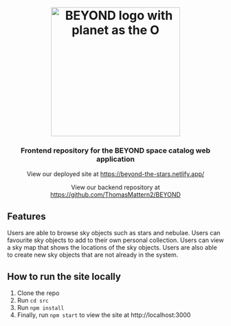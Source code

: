 <h1 align="center">
	<img
		width="300"
		alt="BEYOND logo with planet as the O"
		src="src/assets/images/BEYOND%20Dark%20Mode.png"
  >
</h1>

<h3 align="center">
	Frontend repository for the BEYOND space catalog web application
</h3>

<p align="center">
	View our deployed site at <a href="https://beyond-the-stars.netlify.app/">https://beyond-the-stars.netlify.app/</a>
</p>

<p align="center">
	View our backend repository at <a href="https://github.com/ThomasMattern2/BEYOND">https://github.com/ThomasMattern2/BEYOND</a>
</p>

## Features

Users are able to browse sky objects such as stars and nebulae. Users can favourite sky objects to add to their own personal collection. Users can view a sky map that shows the locations of the sky objects. 
Users are also able to create new sky objects that are not already in the system.

## How to run the site locally

1. Clone the repo
2. Run `cd src`
3. Run `npm install`
4. Finally, run `npm start` to view the site at http://localhost:3000
